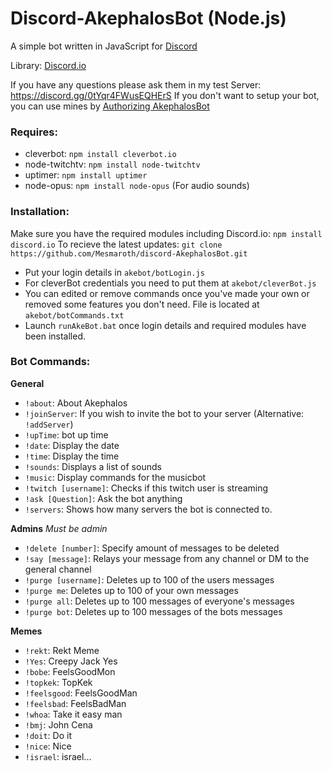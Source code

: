 # Discord-AkephalosBot (Node.js)
A simple bot written in JavaScript for [Discord](http://www.discord.gg)

Library: [Discord.io](https://github.com/izy521/discord.io)

If you have any questions please ask them in my test Server: https://discord.gg/0tYqr4FWusEQHErS
If you don't want to setup your bot, you can use mines by [Authorizing AkephalosBot](https://discordapp.com/oauth2/authorize?&client_id=158451686627737600&scope=bot)


### Requires:
 - cleverbot: `npm install cleverbot.io`
 - node-twitchtv: `npm install node-twitchtv`
 - uptimer: `npm install uptimer`
 - node-opus: `npm install node-opus` (For audio sounds)


### Installation:
 Make sure you have the required modules including Discord.io: `npm install discord.io` 
 To recieve the latest updates: 
 `git clone https://github.com/Mesmaroth/discord-AkephalosBot.git`
 
 - Put your login details in `akebot/botLogin.js`
 - For cleverBot credentials you need to put them at `akebot/cleverBot.js`
 - You can edited or remove commands once you've made your own or removed some features you don't need. File is located at `akebot/botCommands.txt`
 - Launch `runAkeBot.bat` once login details and required modules have been installed.



### Bot Commands: 
 **General**
  - `!about`: About Akephalos
  - `!joinServer`: If you wish to invite the bot to your server (Alternative: `!addServer`)
  - `!upTime`: bot up time
  - `!date`: Display the date
  - `!time`: Display the time
  - `!sounds`: Displays a list of sounds
  - `!music`: Display commands for the musicbot
  - `!twitch [username]`: Checks if this twitch user is streaming
  - `!ask [Question]`: Ask the bot anything
  - `!servers`: Shows how many servers the bot is connected to.

 **Admins** *Must be admin*
  - `!delete [number]`: Specify amount of messages to be deleted
  - `!say [message]`: Relays your message from any channel or DM to the general channel
  - `!purge [username]`: Deletes up to 100 of the users messages
  - `!purge me`: Deletes up to 100 of your own messages
  - `!purge all`: Deletes up to 100 messages of everyone's messages
  - `!purge bot`: Deletes up to 100 messages of the bots messages


 **Memes**
  - `!rekt`: Rekt Meme
  - `!Yes`: Creepy Jack Yes
  - `!bobe`: FeelsGoodMon
  - `!topkek`: TopKek
  - `!feelsgood`: FeelsGoodMan
  - `!feelsbad`: FeelsBadMan
  - `!whoa`: Take it easy man
  - `!bmj`: John Cena
  - `!doit`: Do it
  - `!nice`: Nice
  - `!israel`: israel...

